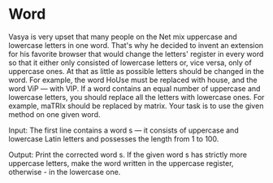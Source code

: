 # Word

Vasya is very upset that many people on the Net mix uppercase and lowercase letters in one word. That's why he decided to invent an extension for his favorite browser that would change the letters' register in every word so that it either only consisted of lowercase letters or, vice versa, only of uppercase ones. At that as little as possible letters should be changed in the word. For example, the word HoUse must be replaced with house, and the word ViP — with VIP. If a word contains an equal number of uppercase and lowercase letters, you should replace all the letters with lowercase ones. For example, maTRIx should be replaced by matrix. Your task is to use the given method on one given word.

Input: The first line contains a word s — it consists of uppercase and lowercase Latin letters and possesses the length from 1 to 100.

Output: Print the corrected word s. If the given word s has strictly more uppercase letters, make the word written in the uppercase register, otherwise - in the lowercase one.